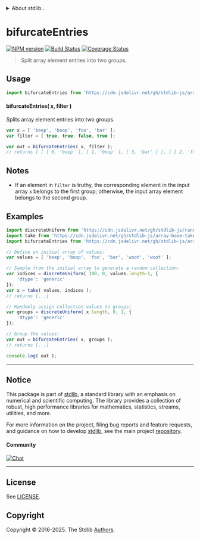 <!--

@license Apache-2.0

Copyright (c) 2023 The Stdlib Authors.

Licensed under the Apache License, Version 2.0 (the "License");
you may not use this file except in compliance with the License.
You may obtain a copy of the License at

   http://www.apache.org/licenses/LICENSE-2.0

Unless required by applicable law or agreed to in writing, software
distributed under the License is distributed on an "AS IS" BASIS,
WITHOUT WARRANTIES OR CONDITIONS OF ANY KIND, either express or implied.
See the License for the specific language governing permissions and
limitations under the License.

-->


<details>
  <summary>
    About stdlib...
  </summary>
  <p>We believe in a future in which the web is a preferred environment for numerical computation. To help realize this future, we've built stdlib. stdlib is a standard library, with an emphasis on numerical and scientific computation, written in JavaScript (and C) for execution in browsers and in Node.js.</p>
  <p>The library is fully decomposable, being architected in such a way that you can swap out and mix and match APIs and functionality to cater to your exact preferences and use cases.</p>
  <p>When you use stdlib, you can be absolutely certain that you are using the most thorough, rigorous, well-written, studied, documented, tested, measured, and high-quality code out there.</p>
  <p>To join us in bringing numerical computing to the web, get started by checking us out on <a href="https://github.com/stdlib-js/stdlib">GitHub</a>, and please consider <a href="https://opencollective.com/stdlib">financially supporting stdlib</a>. We greatly appreciate your continued support!</p>
</details>

# bifurcateEntries

[![NPM version][npm-image]][npm-url] [![Build Status][test-image]][test-url] [![Coverage Status][coverage-image]][coverage-url] <!-- [![dependencies][dependencies-image]][dependencies-url] -->

> Split array element entries into two groups.

<!-- Section to include introductory text. Make sure to keep an empty line after the intro `section` element and another before the `/section` close. -->

<section class="intro">

</section>

<!-- /.intro -->

<!-- Package usage documentation. -->



<section class="usage">

## Usage

```javascript
import bifurcateEntries from 'https://cdn.jsdelivr.net/gh/stdlib-js/array-base-bifurcate-entries@deno/mod.js';
```

#### bifurcateEntries( x, filter )

Splits array element entries into two groups.

```javascript
var x = [ 'beep', 'boop', 'foo', 'bar' ];
var filter = [ true, true, false, true ];

var out = bifurcateEntries( x, filter );
// returns [ [ [ 0, 'beep' ], [ 1, 'boop' ], [ 3, 'bar' ] ], [ [ 2, 'foo' ] ] ]
```

</section>

<!-- /.usage -->

<!-- Package usage notes. Make sure to keep an empty line after the `section` element and another before the `/section` close. -->

<section class="notes">

## Notes

-   If an element in `filter` is truthy, the corresponding element in the input array `x` belongs to the first group; otherwise, the input array element belongs to the second group.

</section>

<!-- /.notes -->

<!-- Package usage examples. -->

<section class="examples">

## Examples

<!-- eslint no-undef: "error" -->

```javascript
import discreteUniform from 'https://cdn.jsdelivr.net/gh/stdlib-js/random-array-discrete-uniform@deno/mod.js';
import take from 'https://cdn.jsdelivr.net/gh/stdlib-js/array-base-take-indexed@deno/mod.js';
import bifurcateEntries from 'https://cdn.jsdelivr.net/gh/stdlib-js/array-base-bifurcate-entries@deno/mod.js';

// Define an initial array of values:
var values = [ 'beep', 'boop', 'foo', 'bar', 'woot', 'woot' ];

// Sample from the initial array to generate a random collection:
var indices = discreteUniform( 100, 0, values.length-1, {
    'dtype': 'generic'
});
var x = take( values, indices );
// returns [...]

// Randomly assign collection values to groups:
var groups = discreteUniform( x.length, 0, 1, {
    'dtype': 'generic'
});

// Group the values:
var out = bifurcateEntries( x, groups );
// returns [...]

console.log( out );
```

</section>

<!-- /.examples -->

<!-- Section to include cited references. If references are included, add a horizontal rule *before* the section. Make sure to keep an empty line after the `section` element and another before the `/section` close. -->

<section class="references">

</section>

<!-- /.references -->

<!-- Section for related `stdlib` packages. Do not manually edit this section, as it is automatically populated. -->

<section class="related">

</section>

<!-- /.related -->

<!-- Section for all links. Make sure to keep an empty line after the `section` element and another before the `/section` close. -->


<section class="main-repo" >

* * *

## Notice

This package is part of [stdlib][stdlib], a standard library with an emphasis on numerical and scientific computing. The library provides a collection of robust, high performance libraries for mathematics, statistics, streams, utilities, and more.

For more information on the project, filing bug reports and feature requests, and guidance on how to develop [stdlib][stdlib], see the main project [repository][stdlib].

#### Community

[![Chat][chat-image]][chat-url]

---

## License

See [LICENSE][stdlib-license].


## Copyright

Copyright &copy; 2016-2025. The Stdlib [Authors][stdlib-authors].

</section>

<!-- /.stdlib -->

<!-- Section for all links. Make sure to keep an empty line after the `section` element and another before the `/section` close. -->

<section class="links">

[npm-image]: http://img.shields.io/npm/v/@stdlib/array-base-bifurcate-entries.svg
[npm-url]: https://npmjs.org/package/@stdlib/array-base-bifurcate-entries

[test-image]: https://github.com/stdlib-js/array-base-bifurcate-entries/actions/workflows/test.yml/badge.svg?branch=main
[test-url]: https://github.com/stdlib-js/array-base-bifurcate-entries/actions/workflows/test.yml?query=branch:main

[coverage-image]: https://img.shields.io/codecov/c/github/stdlib-js/array-base-bifurcate-entries/main.svg
[coverage-url]: https://codecov.io/github/stdlib-js/array-base-bifurcate-entries?branch=main

<!--

[dependencies-image]: https://img.shields.io/david/stdlib-js/array-base-bifurcate-entries.svg
[dependencies-url]: https://david-dm.org/stdlib-js/array-base-bifurcate-entries/main

-->

[chat-image]: https://img.shields.io/gitter/room/stdlib-js/stdlib.svg
[chat-url]: https://app.gitter.im/#/room/#stdlib-js_stdlib:gitter.im

[stdlib]: https://github.com/stdlib-js/stdlib

[stdlib-authors]: https://github.com/stdlib-js/stdlib/graphs/contributors

[umd]: https://github.com/umdjs/umd
[es-module]: https://developer.mozilla.org/en-US/docs/Web/JavaScript/Guide/Modules

[deno-url]: https://github.com/stdlib-js/array-base-bifurcate-entries/tree/deno
[deno-readme]: https://github.com/stdlib-js/array-base-bifurcate-entries/blob/deno/README.md
[umd-url]: https://github.com/stdlib-js/array-base-bifurcate-entries/tree/umd
[umd-readme]: https://github.com/stdlib-js/array-base-bifurcate-entries/blob/umd/README.md
[esm-url]: https://github.com/stdlib-js/array-base-bifurcate-entries/tree/esm
[esm-readme]: https://github.com/stdlib-js/array-base-bifurcate-entries/blob/esm/README.md
[branches-url]: https://github.com/stdlib-js/array-base-bifurcate-entries/blob/main/branches.md

[stdlib-license]: https://raw.githubusercontent.com/stdlib-js/array-base-bifurcate-entries/main/LICENSE

</section>

<!-- /.links -->
